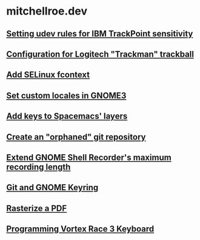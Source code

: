 # mitchellroe.dev

## [Setting udev rules for IBM TrackPoint sensitivity](trackpoint-udev.md)

## [Configuration for Logitech "Trackman" trackball](logitech-trackball.md)

## [Add SELinux fcontext](selinux-fcontext.md)

## [Set custom locales in GNOME3](custom-locale-gnome3.md)

## [Add keys to Spacemacs' layers](spacemacs-projectile-search.md)

## [Create an "orphaned" git repository](git-checkout-orphan.md)

## [Extend GNOME Shell Recorder's maximum recording length](gnome-shell-recorder.md)

## [Git and GNOME Keyring](git-and-gnome-keyring.md)

## [Rasterize a PDF](rasterize-pdf.md)

## [Programming Vortex Race 3 Keyboard](race3-keyboard-programming.md)
